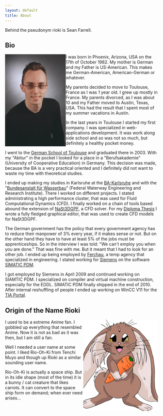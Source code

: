 ```yaml
---
layout: default
title: About
---
```


Behind the pseudonym rioki is Sean Farrell. 

Bio 
--- 

<img src="/images/sean_farrell.jpg" alt="Sean Farrell" align="left" />

I was born in Phoenix, Arizona, USA on the 17th of October 1982. My 
mother is German and my Father is US-American. This makes me 
German-American, American-German or whatever. 

My parents decided to move to Toulouse, France as I was 1 year old. I 
grew up mostly in France. My parents divorced, as I was about 10 and my 
Father moved to Austin, Texas, USA. This had the result that I spent 
most of my summer vacations in Austin. 

In the last years in Toulouse I started my first company. I was 
specialized in web-applications development. It was work along side 
school and so was not so much, but definitely a healthy pocket money. 

I went to the [German School of Toulouse][1] and graduated there in 2003. 
With my "Abitur" in the pocket I looked for a place in a 
"Berufsakademie" (University of Cooperative Education) in Germany. This 
decision was made, because the BA is a very practical oriented and I 
definitely did not want to waste my time with theoretical studies. 

I ended up making my studies in Karlsruhe at the [BA-Karlsruhe][2] and with 
the "[Bundesanstalt für Wasserbau][3]" (Federal Waterway Engineering and 
Research Institute). There I worked on different projects. I stated 
administrating a high performance cluster, that was used for Fluid 
Computational Dynamics (CFD). I finally worked on a chain of tools based 
abound the extension of [NaSt3DGPF][4], a CFD solver. For my [Diploma Thesis][dip] I 
wrote a fully fledged graphical editor, that was used to create CFD 
models for NaSt3DGPF. 

The German government has the policy that every government agency has to 
reduce their manpower of 3% every year, if it makes sense or not. But on 
the other hand they have to have at least 5% of the jobs must be 
apprenticeships. So in the interview I was told: "We can't employ you 
when you are done." That was fine with me. But it meant that I had to 
look for an other job. I ended up being employed by [Ferchau][5], a temp 
agency that specialized in engineering. I stated working for [Siemens][6] on 
the software [SIMATIC PDM][7]. 

I got employed by Siemens in April 2009 and continued working on SIAMTIC 
PDM. I specialized on compiler and virtual machine construction, 
especially for the EDDL. SIMATIC PDM finally shipped in the end of 2010. 
After internal reshuffling of people I ended up working on WinCC V11 for 
the [TIA Portal][8].

Origin of the Name Rioki 
------------------------

<img src="/images/ryoohki.png" alt="Rio-Oh-Ki" align="right" />

I used to be a extreme Anime fan. I gobbled up everything that resembled 
Anime. Now it is not as bad as it was then, but I am still a fan. 

Well I needed a user name at some point. I liked Rio-Oh-Ki from Tenchi 
Muyo and though up Rioki as a similar sounding user name. 

Rio-Oh-Ki is actually a space ship. But in its idle shape (most of the 
time) it is a bunny / cat creature that likes carrots. It can convert to 
the space ship form on demand; when ever need arises... 

[1]: http://dstoulouse.fr
[2]: http://www.ba-karlsruhe.de
[3]: http://www.baw.de
[4]: http://wissrech.ins.uni-bonn.de/research/projects/NaSt3DGP/index.htm
[5]: http://www.ferchau.de
[6]: http://www.siemens.de
[7]: https://www.automation.siemens.com/mcms/process-control-systems/en/distributed-control-system-simatic-pcs-7/simatic-pcs-7-system-components/engineering-system/pages/process-device-manager-pdm.aspx
[8]: http://www.industry.siemens.com/topics/global/en/tia-portal/pages/default.aspx
[dip]: /files/Sean_Farrell_Diploma_Thesis.pdf
